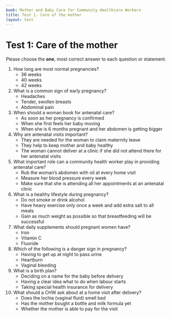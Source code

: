 ```yaml
---
book: Mother and Baby Care for Community Healthcare Workers
title: Test 1. Care of the mother
layout: test
---
```


# Test 1: Care of the mother

Please choose the **one**, most correct answer to each question or statement.

1.	How long are most normal pregnancies?
	-	36 weeks
	+	40 weeks
	-	42 weeks
2.	What is a common sign of early pregnancy?
	-	Headaches
	+	Tender, swollen breasts
	-	Abdominal pain
3.	When should a woman book for antenatal care?
	+	As soon as her pregnancy is confirmed
	-	When she first feels her baby moving
	-	When she is 6 months pregnant and her abdomen is getting bigger
4.	Why are antenatal visits important?
	-	They are needed for the woman to claim maternity leave
	+	They help to keep mother and baby healthy
	-	The woman cannot deliver at a clinic if she did not attend there for her antenatal visits
5.	What important role can a community health worker play in providing antenatal care?
	-	Rub the woman’s abdomen with oil at every home visit
	-	Measure her blood pressure every week
	+	Make sure that she is attending all her appointments at an antenatal clinic
6.	What is a healthy lifestyle during pregnancy?
	+	Do not smoke or drink alcohol
	-	Have heavy exercise only once a week and add extra salt to all meals
	-	Gain as much weight as possible so that breastfeeding will be successful
7.	What daily supplements should pregnant women have?
	+	Iron
	-	Vitamin C
	-	Fluoride
8.	Which of the following is a danger sign in pregnancy?
	-	Having to get up at night to pass urine
	-	Heartburn
	+	Vaginal bleeding
9.	What is a birth plan?
	-	Deciding on a name for the baby before delivery
	+	Having a clear idea what to do when labour starts
	-	Taking special health insurance for delivery
10.	What should a CHW ask about at a home visit after delivery?
	+	Does the lochia (vaginal fluid) smell bad
	-	Has the mother bought a bottle and milk formula yet
	-	Whether the mother is able to pay for the visit